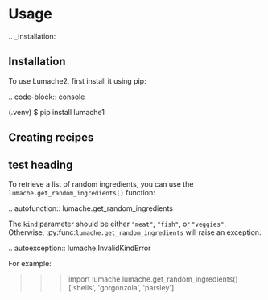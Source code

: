 Usage
=====

.. _installation:

Installation
------------

To use Lumache2, first install it using pip:

.. code-block:: console

   (.venv) $ pip install lumache1

Creating recipes
----------------
## test heading
To retrieve a list of random ingredients,
you can use the ``lumache.get_random_ingredients()`` function:

.. autofunction:: lumache.get_random_ingredients

The ``kind`` parameter should be either ``"meat"``, ``"fish"``,
or ``"veggies"``. Otherwise, :py:func:`lumache.get_random_ingredients`
will raise an exception.

.. autoexception:: lumache.InvalidKindError

For example:

>>> import lumache
>>> lumache.get_random_ingredients()
['shells', 'gorgonzola', 'parsley']

